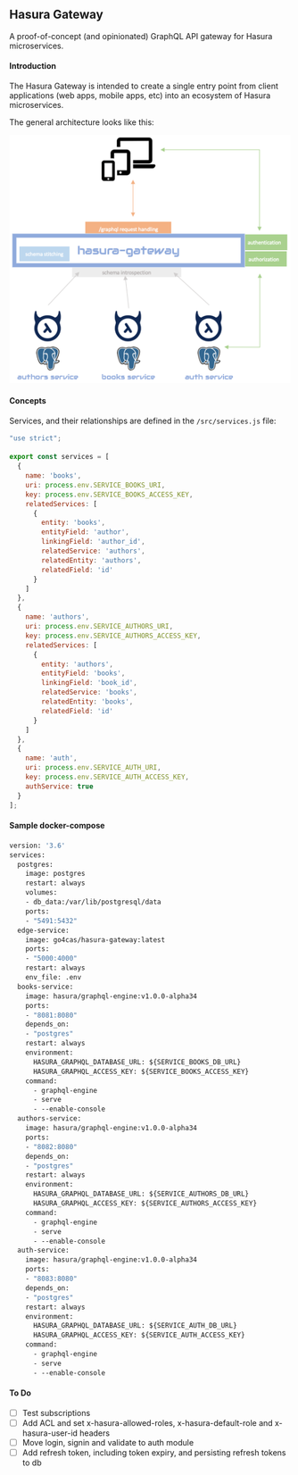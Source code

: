 ## Hasura Gateway
A proof-of-concept (and opinionated) GraphQL API gateway for Hasura microservices.

#### Introduction
The Hasura Gateway is intended to create a single entry point from client applications (web apps, mobile apps, etc) into an ecosystem of Hasura microservices.

The general architecture looks like this:

![alt text](assets/arch.png)

#### Concepts
Services, and their relationships are defined in the `/src/services.js` file:
```javascript
"use strict";

export const services = [
  {
    name: 'books',
    uri: process.env.SERVICE_BOOKS_URI,
    key: process.env.SERVICE_BOOKS_ACCESS_KEY,
    relatedServices: [
      {
        entity: 'books',
        entityField: 'author',
        linkingField: 'author_id',
        relatedService: 'authors',
        relatedEntity: 'authors',
        relatedField: 'id'
      }
    ]
  },
  {
    name: 'authors',
    uri: process.env.SERVICE_AUTHORS_URI,
    key: process.env.SERVICE_AUTHORS_ACCESS_KEY,
    relatedServices: [
      {
        entity: 'authors',
        entityField: 'books',
        linkingField: 'book_id',
        relatedService: 'books',
        relatedEntity: 'books',
        relatedField: 'id'
      }
    ]
  },
  {
    name: 'auth',
    uri: process.env.SERVICE_AUTH_URI,
    key: process.env.SERVICE_AUTH_ACCESS_KEY,
    authService: true
  }
];
```

#### Sample docker-compose
```Dockerfile
version: '3.6'
services:
  postgres:
    image: postgres
    restart: always
    volumes:
    - db_data:/var/lib/postgresql/data
    ports:
    - "5491:5432"
  edge-service:
    image: go4cas/hasura-gateway:latest
    ports:
    - "5000:4000"
    restart: always
    env_file: .env
  books-service:
    image: hasura/graphql-engine:v1.0.0-alpha34
    ports:
    - "8081:8080"
    depends_on:
    - "postgres"
    restart: always
    environment:
      HASURA_GRAPHQL_DATABASE_URL: ${SERVICE_BOOKS_DB_URL}
      HASURA_GRAPHQL_ACCESS_KEY: ${SERVICE_BOOKS_ACCESS_KEY}
    command:
      - graphql-engine
      - serve
      - --enable-console
  authors-service:
    image: hasura/graphql-engine:v1.0.0-alpha34
    ports:
    - "8082:8080"
    depends_on:
    - "postgres"
    restart: always
    environment:
      HASURA_GRAPHQL_DATABASE_URL: ${SERVICE_AUTHORS_DB_URL}
      HASURA_GRAPHQL_ACCESS_KEY: ${SERVICE_AUTHORS_ACCESS_KEY}
    command:
      - graphql-engine
      - serve
      - --enable-console
  auth-service:
    image: hasura/graphql-engine:v1.0.0-alpha34
    ports:
    - "8083:8080"
    depends_on:
    - "postgres"
    restart: always
    environment:
      HASURA_GRAPHQL_DATABASE_URL: ${SERVICE_AUTH_DB_URL}
      HASURA_GRAPHQL_ACCESS_KEY: ${SERVICE_AUTH_ACCESS_KEY}
    command:
      - graphql-engine
      - serve
      - --enable-console
```

#### To Do
- [ ] Test subscriptions
- [ ] Add ACL and set x-hasura-allowed-roles, x-hasura-default-role and x-hasura-user-id headers
- [ ] Move login, signin and validate to auth module
- [ ] Add refresh token, including token expiry, and persisting refresh tokens to db
